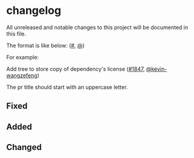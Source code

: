 # changelog

All unreleased and notable changes to this project will be documented in this file.

The format is like below:
<pr title> ([#<pr id>](<pr link>), [@<your github name>](<your github homepage link>))

For example:

Add tree to store copy of dependency's license ([#1847](https://github.com/kubeedge/kubeedge/pull/1847), [@kevin-wangzefeng](https://github.com/kevin-wangzefeng))

The pr title should start with an uppercase letter.

## Fixed

## Added

## Changed
